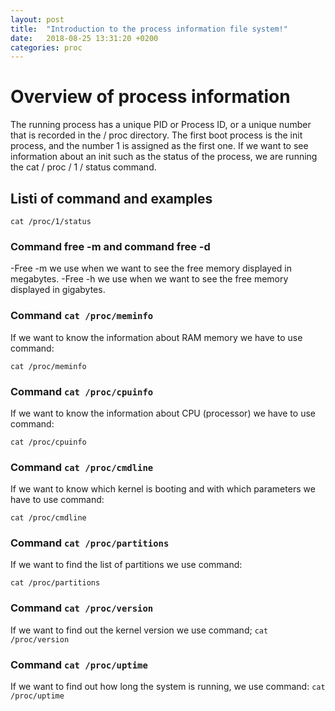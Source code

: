 ```yaml
---
layout: post
title:  "Introduction to the process information file system!"
date:   2018-08-25 13:31:20 +0200
categories: proc
---
```


# Overview of process information

The running process has a unique PID or Process ID, or a unique number that is recorded in the / proc directory.
The first boot process is the init process, and the number 1 is assigned as the first one.
If we want to see information about an init such as the status of the process, we are running the cat / proc / 1 / status command.
## Listi of command and examples

```cat /proc/1/status```

### Command free -m and command free -d

-Free -m we use when we want to see the free memory displayed in megabytes.
-Free -h we use when we want to see the free memory displayed in gigabytes.

### Command ```cat /proc/meminfo```

If we want to know the information about RAM memory we have to use command:

```cat /proc/meminfo```

### Command ```cat /proc/cpuinfo```

If we want to know the information about CPU (processor) we have to use command:

```cat /proc/cpuinfo```

### Command ```cat /proc/cmdline```
If we want to know which kernel is booting and with which parameters we have to use command:

```cat /proc/cmdline```

### Command ```cat /proc/partitions```

If we want to find the list of partitions we use command:

```cat /proc/partitions```

### Command ```cat /proc/version```
If we want to find out the kernel version we use command;
```cat /proc/version```

### Command ```cat /proc/uptime```
If we want to find out how long the system is running, we use command:
```cat /proc/uptime```
